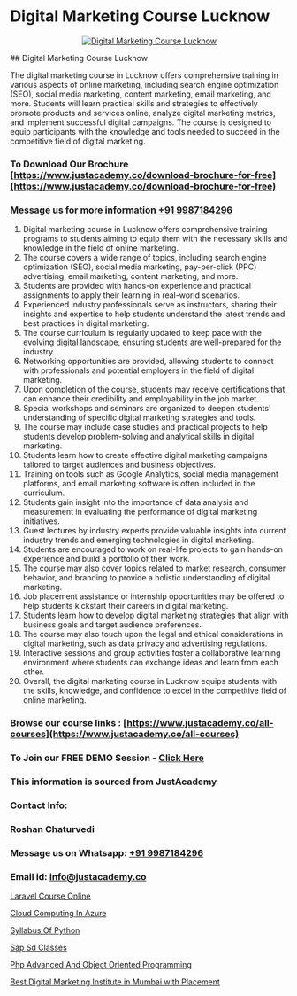 # Digital Marketing Course Lucknow

<p align="center">
  <a href="https://justacademy.co/course-detail/digital-marketing">
    <img src="https://justacademy.co/storage2/course_image/1676636720_course_image.webp" alt="Digital Marketing Course Lucknow">
  </a>
</p>
## Digital Marketing Course Lucknow

The digital marketing course in Lucknow offers comprehensive training in various aspects of online marketing, including search engine optimization (SEO), social media marketing, content marketing, email marketing, and more. Students will learn practical skills and strategies to effectively promote products and services online, analyze digital marketing metrics, and implement successful digital campaigns. The course is designed to equip participants with the knowledge and tools needed to succeed in the competitive field of digital marketing.
### To Download Our Brochure [https://www.justacademy.co/download-brochure-for-free](https://www.justacademy.co/download-brochure-for-free)
### Message us for more information [+91 9987184296](https://api.whatsapp.com/send?phone=919987184296)
1) Digital marketing course in Lucknow offers comprehensive training programs to students aiming to equip them with the necessary skills and knowledge in the field of online marketing.
2) The course covers a wide range of topics, including search engine optimization (SEO), social media marketing, pay-per-click (PPC) advertising, email marketing, content marketing, and more.
3) Students are provided with hands-on experience and practical assignments to apply their learning in real-world scenarios.
4) Experienced industry professionals serve as instructors, sharing their insights and expertise to help students understand the latest trends and best practices in digital marketing.
5) The course curriculum is regularly updated to keep pace with the evolving digital landscape, ensuring students are well-prepared for the industry.
6) Networking opportunities are provided, allowing students to connect with professionals and potential employers in the field of digital marketing.
7) Upon completion of the course, students may receive certifications that can enhance their credibility and employability in the job market.
8) Special workshops and seminars are organized to deepen students' understanding of specific digital marketing strategies and tools.
9) The course may include case studies and practical projects to help students develop problem-solving and analytical skills in digital marketing.
10) Students learn how to create effective digital marketing campaigns tailored to target audiences and business objectives.
11) Training on tools such as Google Analytics, social media management platforms, and email marketing software is often included in the curriculum.
12) Students gain insight into the importance of data analysis and measurement in evaluating the performance of digital marketing initiatives.
13) Guest lectures by industry experts provide valuable insights into current industry trends and emerging technologies in digital marketing.
14) Students are encouraged to work on real-life projects to gain hands-on experience and build a portfolio of their work.
15) The course may also cover topics related to market research, consumer behavior, and branding to provide a holistic understanding of digital marketing.
16) Job placement assistance or internship opportunities may be offered to help students kickstart their careers in digital marketing.
17) Students learn how to develop digital marketing strategies that align with business goals and target audience preferences.
18) The course may also touch upon the legal and ethical considerations in digital marketing, such as data privacy and advertising regulations.
19) Interactive sessions and group activities foster a collaborative learning environment where students can exchange ideas and learn from each other.
20) Overall, the digital marketing course in Lucknow equips students with the skills, knowledge, and confidence to excel in the competitive field of online marketing.

### Browse our course links : [https://www.justacademy.co/all-courses](https://www.justacademy.co/all-courses) 
### To Join our FREE DEMO Session - [Click Here](https://www.justacademy.co/register-for-course-demo)


### This information is sourced from JustAcademy
### Contact Info:
### Roshan Chaturvedi
### Message us on Whatsapp: [+91 9987184296](https://api.whatsapp.com/send?phone=919987184296)
### Email id: [info@justacademy.co](mailto:info@justacademy.co)
                
[Laravel Course Online](https://www.linkedin.com/pulse/laravel-course-online-justacademy-mumbai-ukowc?trackingId=p5QYI23BdZk4TSg2LJSZbA%3D%3D&lipi=urn%3Ali%3Apage%3Ad_flagship3_showcase_admin%3BrO72kZqIQGOMCosqCkrMnA%3D%3D)

[Cloud Computing In Azure](https://www.linkedin.com/pulse/cloud-computing-azure-justacademy-hyderabad-phvqc?trackingId=QT%2F4gPxlFBG6sffvwk1ujw%3D%3D&lipi=urn%3Ali%3Apage%3Ad_flagship3_company_admin%3B21p%2FmdWOSTyqjrKANsKvxw%3D%3D)

[Syllabus Of Python](https://medium.com/@kamblerajas684/syllabus-of-python-801a281f215c)

[Sap Sd Classes](https://medium.com/@ranepooja/sap-sd-classes-fefb7ec71870)

[Php Advanced And Object Oriented Programming](https://justacademyin.github.io/justacademy/php-advanced-and-object-oriented-programming)

[Best Digital Marketing Institute in Mumbai with Placement](https://justacademyin.github.io/justacademy/best-digital-marketing-institute-in-mumbai-with-placement)

